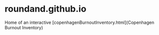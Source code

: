 # roundand.github.io
Home of an interactive [copenhagenBurnoutInventory.html](Copenhagen Burnout Inventory)
